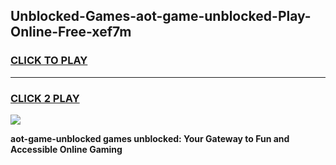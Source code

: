 
## Unblocked-Games-aot-game-unblocked-Play-Online-Free-xef7m
<h3>
<a href="https://premium76.site?title=aot-game-unblocked&ref=26A">CLICK TO PLAY</a></h3>
<hr>

<h3>
<a href="https://premium76.site?title=aot-game-unblocked&ref=26A">CLICK 2 PLAY</a>
  
</h3>

<a href="https://premium76.site?title=aot-game-unblocked&ref=26A"><img src="https://clearcache.store/games.png"></a>


**aot-game-unblocked games unblocked: Your Gateway to Fun and Accessible Online Gaming**
